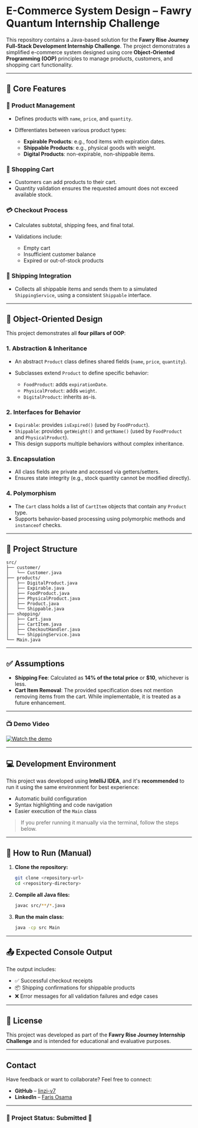 # E-Commerce System Design – Fawry Quantum Internship Challenge

This repository contains a Java-based solution for the **Fawry Rise Journey Full-Stack Development Internship Challenge**. The project demonstrates a simplified e-commerce system designed using core **Object-Oriented Programming (OOP)** principles to manage products, customers, and shopping cart functionality.

---

## 🚀 Core Features

### 🛒 Product Management

* Defines products with `name`, `price`, and `quantity`.
* Differentiates between various product types:

  * **Expirable Products**: e.g., food items with expiration dates.
  * **Shippable Products**: e.g., physical goods with weight.
  * **Digital Products**: non-expirable, non-shippable items.

### 🧺 Shopping Cart

* Customers can add products to their cart.
* Quantity validation ensures the requested amount does not exceed available stock.

### 💳 Checkout Process

* Calculates subtotal, shipping fees, and final total.
* Validations include:

  * Empty cart
  * Insufficient customer balance
  * Expired or out-of-stock products

### 🚚 Shipping Integration

* Collects all shippable items and sends them to a simulated `ShippingService`, using a consistent `Shippable` interface.

---

## 🧱 Object-Oriented Design

This project demonstrates all **four pillars of OOP**:

### 1. Abstraction & Inheritance

* An abstract `Product` class defines shared fields (`name`, `price`, `quantity`).
* Subclasses extend `Product` to define specific behavior:

  * `FoodProduct`: adds `expirationDate`.
  * `PhysicalProduct`: adds `weight`.
  * `DigitalProduct`: inherits as-is.

### 2. Interfaces for Behavior

* `Expirable`: provides `isExpired()` (used by `FoodProduct`).
* `Shippable`: provides `getWeight()` and `getName()` (used by `FoodProduct` and `PhysicalProduct`).
* This design supports multiple behaviors without complex inheritance.

### 3. Encapsulation

* All class fields are private and accessed via getters/setters.
* Ensures state integrity (e.g., stock quantity cannot be modified directly).

### 4. Polymorphism

* The `Cart` class holds a list of `CartItem` objects that contain any `Product` type.
* Supports behavior-based processing using polymorphic methods and `instanceof` checks.

---

## 📁 Project Structure

```
src/
├── customer/
│   └── Customer.java
├── products/
│   ├── DigitalProduct.java
│   ├── Expirable.java
│   ├── FoodProduct.java
│   ├── PhysicalProduct.java
│   ├── Product.java
│   └── Shippable.java
├── shopping/
│   ├── Cart.java
│   ├── CartItem.java
│   ├── CheckoutHandler.java
│   └── ShippingService.java
└── Main.java
```

---

## ✅ Assumptions

* **Shipping Fee**: Calculated as **14% of the total price** or **\$10**, whichever is less.
* **Cart Item Removal**: The provided specification does not mention removing items from the cart. While implementable, it is treated as a future enhancement.

---

### 📺 Demo Video

[![Watch the demo](https://img.youtube.com/vi/abcd1234XYZ/hqdefault.jpg)](https://www.youtube.com/watch?v=abcd1234XYZ)

---

## 💻 Development Environment

This project was developed using **IntelliJ IDEA**, and it's **recommended** to run it using the same environment for best experience:

* Automatic build configuration
* Syntax highlighting and code navigation
* Easier execution of the `Main` class

> If you prefer running it manually via the terminal, follow the steps below.

---

## 🔧 How to Run (Manual)

1. **Clone the repository:**

   ```bash
   git clone <repository-url>
   cd <repository-directory>
   ```

2. **Compile all Java files:**

   ```bash
   javac src/**/*.java
   ```

3. **Run the main class:**

   ```bash
   java -cp src Main
   ```

---

## 📤 Expected Console Output

The output includes:

* ✅ Successful checkout receipts
* 📦 Shipping confirmations for shippable products
* ❌ Error messages for all validation failures and edge cases

---

## 📎 License

This project was developed as part of the **Fawry Rise Journey Internship Challenge** and is intended for educational and evaluative purposes.

---

## Contact  

Have feedback or want to collaborate? Feel free to connect:  

- **GitHub** – [linzi-v7](https://github.com/linzi-v7)  
- **LinkedIn** – [Faris Osama](https://www.linkedin.com/in/faris-osama-7a3496303/)  

---

### 📌 Project Status: **Submitted** 🚀
